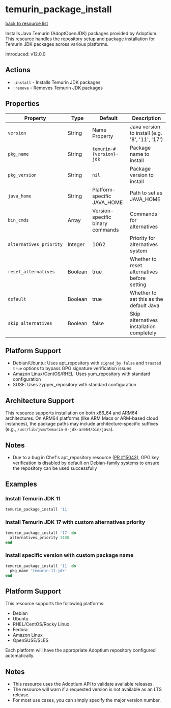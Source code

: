 # temurin_package_install

[back to resource list](https://github.com/sous-chefs/java#resources)

Installs Java Temurin (AdoptOpenJDK) packages provided by Adoptium. This resource handles the repository setup and package installation for Temurin JDK packages across various platforms.

Introduced: v12.0.0

## Actions

- `:install` - Installs Temurin JDK packages
- `:remove` - Removes Temurin JDK packages

## Properties

| Property              | Type           | Default                                | Description                                  |
|-----------------------|----------------|----------------------------------------|----------------------------------------------|
| `version`             | String         | Name Property                          | Java version to install (e.g. '8', '11', '17') |
| `pkg_name`            | String         | `temurin-#{version}-jdk`               | Package name to install                      |
| `pkg_version`         | String         | `nil`                                  | Package version to install                   |
| `java_home`           | String         | Platform-specific JAVA_HOME            | Path to set as JAVA_HOME                     |
| `bin_cmds`            | Array          | Version-specific binary commands       | Commands for alternatives                    |
| `alternatives_priority` | Integer      | 1062                                   | Priority for alternatives system             |
| `reset_alternatives`  | Boolean        | true                                   | Whether to reset alternatives before setting |
| `default`             | Boolean        | true                                   | Whether to set this as the default Java      |
| `skip_alternatives`   | Boolean        | false                                  | Skip alternatives installation completely    |

## Platform Support

- Debian/Ubuntu: Uses apt_repository with `signed_by false` and `trusted true` options to bypass GPG signature verification issues
- Amazon Linux/CentOS/RHEL: Uses yum_repository with standard configuration
- SUSE: Uses zypper_repository with standard configuration

## Architecture Support

This resource supports installation on both x86_64 and ARM64 architectures. On ARM64 platforms (like ARM Macs or ARM-based cloud instances), the package paths may include architecture-specific suffixes (e.g., `/usr/lib/jvm/temurin-8-jdk-arm64/bin/java`).

## Notes

- Due to a bug in Chef's apt_repository resource ([PR #15043](https://github.com/chef/chef/pull/15043)), GPG key verification is disabled by default on Debian-family systems to ensure the repository can be used successfully

## Examples

### Install Temurin JDK 11

```ruby
temurin_package_install '11'
```

### Install Temurin JDK 17 with custom alternatives priority

```ruby
temurin_package_install '17' do
  alternatives_priority 1100
end
```

### Install specific version with custom package name

```ruby
temurin_package_install '11' do
  pkg_name 'temurin-11-jdk'
end
```

## Platform Support

This resource supports the following platforms:

- Debian
- Ubuntu
- RHEL/CentOS/Rocky Linux
- Fedora
- Amazon Linux
- OpenSUSE/SLES

Each platform will have the appropriate Adoptium repository configured automatically.

## Notes

- This resource uses the Adoptium API to validate available releases.
- The resource will warn if a requested version is not available as an LTS release.
- For most use cases, you can simply specify the major version number.
